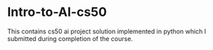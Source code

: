 # Intro-to-AI-cs50
 This contains cs50 ai project solution implemented in python which I submitted during completion of the course.

